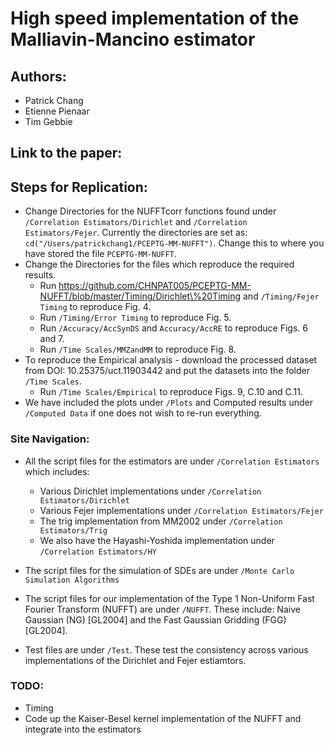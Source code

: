 # High speed implementation of the Malliavin-Mancino estimator

## Authors:
- Patrick Chang
- Etienne Pienaar
- Tim Gebbie

## Link to the paper:


## Steps for Replication:
- Change Directories for the NUFFTcorr functions found under `/Correlation Estimators/Dirichlet` and `/Correlation Estimators/Fejer`. Currently the directories are set as: `cd("/Users/patrickchang1/PCEPTG-MM-NUFFT")`. Change this to where you have stored the file `PCEPTG-MM-NUFFT`. 
- Change the Directories for the files which reproduce the required results.
	- Run https://github.com/CHNPAT005/PCEPTG-MM-NUFFT/blob/master/Timing/Dirichlet\%20Timing and `/Timing/Fejer Timing` to reproduce Fig. 4.
	- Run `/Timing/Error Timing` to reproduce Fig. 5.
	- Run `/Accuracy/AccSynDS` and `Accuracy/AccRE` to reproduce Figs. 6 and 7.
	- Run `/Time Scales/MMZandMM` to reproduce Fig. 8.
- To reproduce the Empirical analysis - download the processed dataset from DOI: 10.25375/uct.11903442 and put the datasets into the folder `/Time Scales`.
	- Run `/Time Scales/Empirical` to reproduce Figs. 9, C.10 and C.11.
- We have included the plots under `/Plots` and Computed results under `/Computed Data` if one does not wish to re-run everything.


### Site Navigation:
- All the script files for the estimators are under `/Correlation Estimators` which includes:
  - Various Dirichlet implementations under `/Correlation Estimators/Dirichlet`
  - Various Fejer implementations under `/Correlation Estimators/Fejer`
  - The trig implementation from MM2002 under `/Correlation Estimators/Trig`
  - We also have the Hayashi-Yoshida implementation under `/Correlation Estimators/HY`
  
- The script files for the simulation of SDEs are under `/Monte Carlo Simulation Algorithms` 
- The script files for our implementation of the Type 1 Non-Uniform Fast Fourier Transform (NUFFT) are under `/NUFFT`. These include: Naive Gaussian (NG) [GL2004] and the Fast Gaussian Gridding (FGG) [GL2004].
- Test files are under `/Test`. These test the consistency across various implementations of the Dirichlet and Fejer estiamtors.

### TODO:
- Timing
- Code up the Kaiser-Besel kernel implementation of the NUFFT and integrate into the estimators
